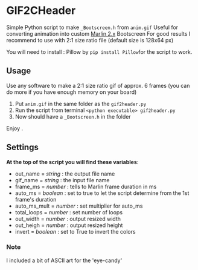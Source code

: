 # GIF2CHeader
Simple Python script to make `_Bootscreen.h` from `anim.gif`
Useful for converting animation into custom [Marlin 2.x](https://marlinfw.org/) Bootscreen
For good results I recommend to use with 2:1 size ratio file (default size is 128x64 px)

You will need to install :
Pillow by `pip install Pillow`for the script to work.
## Usage

Use any software to make a 2:1 size ratio gif of approx. 6 frames (you can do more if you have enough memory on your board)

 1. Put `anim.gif` in the same folder as the `gif2header.py`
 2. Run the script from terminal `<python executable> gif2header.py`
 3. Now should have a `_Bootscreen.h` in the folder

Enjoy .

## Settings
**At the top of the script you will find these variables**:
- out_name      = *string*	:	the output file name
- gif_name      = *string*	:	the input file name
- frame_ms      = *number*	:	tells to Marlin frame duration in ms
- auto_ms       = *boolean* : set to true to let the script determine from the 1st frame's duration
- auto_ms_mult  = *number*	:	set multiplier for auto_ms 	
- total_loops   = *number*	:	set number of loops
- out_width     = *number*	:	output resized width
- out_heigh	    = *number*	:	output resized height
- invert        = *boolean* : set to True to invert the colors

### Note
I included a bit of ASCII art for the 'eye-candy'
